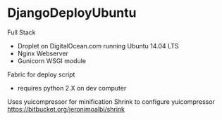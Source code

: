 # DjangoDeployUbuntu

Full Stack
- Droplet on DigitalOcean.com running Ubuntu 14.04 LTS
- Nginx Webserver
- Gunicorn WSGI module

Fabric for deploy script
- requires python 2.X on dev computer

Uses yuicompressor for minification
Shrink to configure yuicompressor 
https://bitbucket.org/jeronimoalbi/shrink
